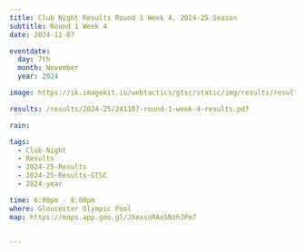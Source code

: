 ```yaml
---
title: Club Night Results Round 1 Week 4, 2024-25 Season
subtitle: Round 1 Week 4
date: 2024-11-07

eventdate:
  day: 7th
  month: November
  year: 2024

image: https://ik.imagekit.io/webtactics/gtsc/static/img/results/results-summary-4.jpg

results: /results/2024-25/241107-round-1-week-4-results.pdf

rain:

tags:
  - Club-Night
  - Results
  - 2024-25-Results
  - 2024-25-Results-GTSC
  - 2024-year

time: 6:00pm - 8:00pm
where: Gloucester Olympic Pool
map: https://maps.app.goo.gl/JXexsoRAoSNzhJPm7


---
```





